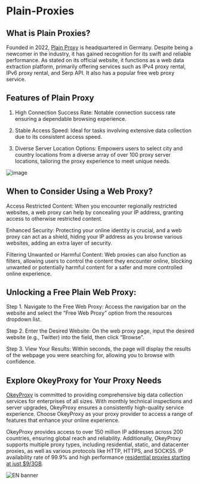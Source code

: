 # Plain-Proxies

## What is Plain Proxies?
Founded in 2022, [Plain Proxy](https://www.okeyproxy.com/proxy/plain-proxies-free-web-proxy/) is headquartered in Germany. Despite being a newcomer in the industry, it has gained recognition for its swift and reliable performance. As stated on its official website, it functions as a web data extraction platform, primarily offering services such as IPv4 proxy rental, IPv6 proxy rental, and Serp API. It also has a popular free web proxy service.

## Features of Plain Proxy
1. High Connection Success Rate: Notable connection success rate ensuring a dependable browsing experience.

2. Stable Access Speed: Ideal for tasks involving extensive data collection due to its consistent access speed.

3. Diverse Server Location Options: Empowers users to select city and country locations from a diverse array of over 100 proxy server locations, tailoring the proxy experience to meet unique needs.

![image](https://github.com/okeyproxy2/Plain-Proxies/assets/155126786/d25e398b-999c-4644-81d7-179009b64810)

## When to Consider Using a Web Proxy?
Access Restricted Content: When you encounter regionally restricted websites, a web proxy can help by concealing your IP address, granting access to otherwise restricted content.

Enhanced Security: Protecting your online identity is crucial, and a web proxy can act as a shield, hiding your IP address as you browse various websites, adding an extra layer of security.

Filtering Unwanted or Harmful Content: Web proxies can also function as filters, allowing users to control the content they encounter online, blocking unwanted or potentially harmful content for a safer and more controlled online experience.

## Unlocking a Free Plain Web Proxy:
Step 1. Navigate to the Free Web Proxy: Access the navigation bar on the website and select the “Free Web Proxy” option from the resources dropdown list.

Step 2. Enter the Desired Website: On the web proxy page, input the desired website (e.g., Twitter) into the field, then click “Browse”.

Step 3. View Your Results: Within seconds, the page will display the results of the webpage you were searching for, allowing you to browse with confidence.

## Explore OkeyProxy for Your Proxy Needs
[OkeyProxy](https://www.okeyproxy.com/en?link=b63b57) is committed to providing comprehensive big data collection services for enterprises of all sizes. With monthly technical inspections and server upgrades, OkeyProxy ensures a consistently high-quality service experience. Choose OkeyProxy as your proxy provider to access a range of features that enhance your online experience. 

OkeyProxy provides access to over 150 million IP addresses across 200 countries, ensuring global reach and reliability. Additionally, OkeyProxy supports multiple proxy types, including residential, static, and datacenter proxies, as well as various protocols like HTTP, HTTPS, and SOCKS5. IP availability rate of 99.9% and high performance [residential proxies starting at just $9/3GB](https://www.okeyproxy.com/en/residential-proxies?link=b63b57).

![EN banner](https://github.com/okeyproxy2/Plain-Proxies/assets/155126786/04671209-6db9-41c3-9667-7695d828d58a)

